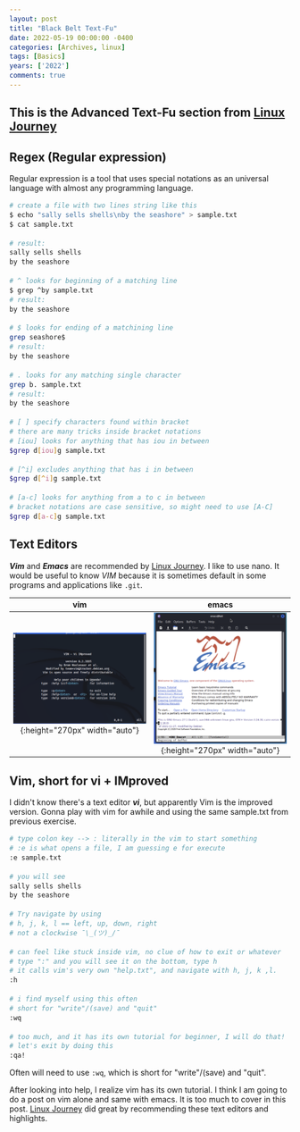 ```yaml
---
layout: post
title: "Black Belt Text-Fu"
date: 2022-05-19 00:00:00 -0400
categories: [Archives, linux] 
tags: [Basics]
years: ['2022']
comments: true
---
```


## This is the Advanced Text-Fu section from [Linux Journey][Linux Journey]

## Regex (Regular expression)
Regular expression is a tool that uses special notations as an universal language with almost any programming language. 

```bash
# create a file with two lines string like this
$ echo "sally sells shells\nby the seashore" > sample.txt
$ cat sample.txt

# result:
sally sells shells
by the seashore

# ^ looks for beginning of a matching line
$ grep ^by sample.txt
# result:
by the seashore

# $ looks for ending of a matchining line
grep seashore$
# result:
by the seashore

# . looks for any matching single character
grep b. sample.txt
# result:
by the seashore

# [ ] specify characters found within bracket
# there are many tricks inside bracket notations
# [iou] looks for anything that has iou in between
$grep d[iou]g sample.txt

# [^i] excludes anything that has i in between
$grep d[^i]g sample.txt

# [a-c] looks for anything from a to c in between
# bracket notations are case sensitive, so might need to use [A-C]
$grep d[a-c]g sample.txt

```

## Text Editors

***Vim*** and ***Emacs*** are recommended by [Linux Journey][Linux Journey]. I like to use nano. It would be useful to know *VIM* because it is sometimes default in some programs and applications like `.git`.

vim  | emacs
:-------------------------:|:-------------------------:
![vim](/assets/img/blog/vim.png){:height="270px" width="auto"} |  ![emacs](/assets/img/blog//emacs.png){:height="270px" width="auto"}

## Vim, short for vi + IMproved

I didn't know there's a text editor ***vi***, but apparently Vim is the improved version. Gonna play with vim for awhile and using the same sample.txt from previous exercise. 

```bash
# type colon key --> : literally in the vim to start something
# :e is what opens a file, I am guessing e for execute
:e sample.txt

# you will see 
sally sells shells
by the seashore

# Try navigate by using 
# h, j, k, l == left, up, down, right 
# not a clockwise ¯\_(ツ)_/¯ 

# can feel like stuck inside vim, no clue of how to exit or whatever
# type ":" and you will see it on the bottom, type h
# it calls vim's very own "help.txt", and navigate with h, j, k ,l. 
:h

# i find myself using this often
# short for "write"/(save) and "quit"
:wq

# too much, and it has its own tutorial for beginner, I will do that!
# let's exit by doing this
:qa!
```

Often will need to use `:wq`, which is short for "write"/(save) and "quit".

After looking into help, I realize vim has its own tutorial. I think I am going to do a post on vim alone and same with emacs. It is too much to cover in this post. [Linux Journey][Linux Journey] did great by recommending these text editors and highlights.



[Linux Journey]:https://linuxjourney.com